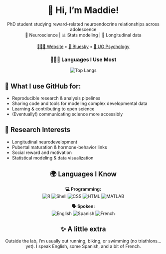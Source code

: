 <div align="center">

# 👋 Hi, I’m Maddie!

PhD student studying reward-related neuroendocrine relationships across adolescence  
🔬 Neuroscience | 📊 Stats modeling | 🌱 Longitudinal data  

[🙋🏻‍♀️ Website](https://example.com](https://mngoldberg.github.io)) • [🦋 Bluesky](https://socialbrain.uoregon.edu) • [🏫 UO Psychology](https://psychology.uoregon.edu)

</div>

<div align="center">

### 👩🏻‍💻 Languages I Use Most
![Top Langs](https://github-readme-stats.vercel.app/api/top-langs/?username=mngoldberg&layout=compact&theme=gruvbox&langs_count=6)

</div>


## 🔬 What I use GitHub for:
- Reproducible research & analysis pipelines  
- Sharing code and tools for modeling complex developmental data  
- Learning & contributing to open science  
- (Eventually!) communicating science more accessibly  

## 🧠 Research Interests
- Longitudinal neurodevelopment
- Pubertal maturation & hormone-behavior links
- Social reward and motivation
- Statistical modeling & data visualization

<div align="center">

## 🌍 Languages I Know

**💻 Programming:**  
![R](https://img.shields.io/badge/code-R-276DC3?style=for-the-badge&logo=r&logoColor=white)
![Shell](https://img.shields.io/badge/code-Shell-89e051?style=for-the-badge&logo=gnu-bash&logoColor=black)
![CSS](https://img.shields.io/badge/code-CSS-264de4?style=for-the-badge&logo=css3&logoColor=white)
![HTML](https://img.shields.io/badge/code-HTML-E34F26?style=for-the-badge&logo=html5&logoColor=white)
![MATLAB](https://img.shields.io/badge/code-MATLAB-0076A8?style=for-the-badge&logo=Mathworks&logoColor=white)

**🗣️ Spoken:**  
![English](https://img.shields.io/badge/lang-English-blue?style=flat-square)
![Spanish](https://img.shields.io/badge/lang-Spanish-orange?style=flat-square)
![French](https://img.shields.io/badge/lang-French-lightgrey?style=flat-square)

</div>

<div align="center">

## ✨ A little extra
Outside the lab, I’m usually out running, biking, or swimming (no triathlons… yet). I speak English, some Spanish, and a bit of French.


